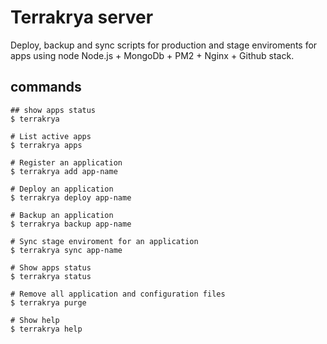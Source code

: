 # Terrakrya server

Deploy, backup and sync scripts for production and stage enviroments for apps using node Node.js + MongoDb + PM2 + Nginx + Github stack.

## commands
```
## show apps status
$ terrakrya

# List active apps
$ terrakrya apps

# Register an application
$ terrakrya add app-name

# Deploy an application
$ terrakrya deploy app-name

# Backup an application
$ terrakrya backup app-name

# Sync stage enviroment for an application
$ terrakrya sync app-name

# Show apps status
$ terrakrya status 

# Remove all application and configuration files
$ terrakrya purge

# Show help
$ terrakrya help

```